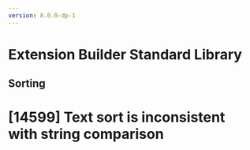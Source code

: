 ```yaml
---
version: 8.0.0-dp-1
---
```

# Extension Builder Standard Library
## Sorting

# [14599] Text sort is inconsistent with string comparison
